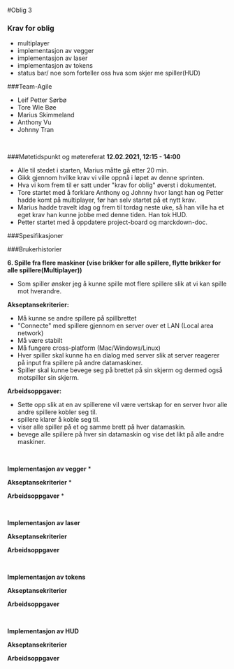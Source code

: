 #Oblig 3

### Krav for oblig

* multiplayer
* implementasjon av vegger
* implementasjon av laser 
* implementasjon av tokens
* status bar/ noe som forteller oss hva som skjer me spiller(HUD)

###Team-Agile
* Leif Petter Sørbø
* Tore Wie Bøe
* Marius Skimmeland
* Anthony Vu
* Johnny Tran

<br/>

###Møtetidspunkt og møtereferat
**12.02.2021, 12:15 - 14:00**
* Alle til stedet i starten, Marius måtte gå etter 20 min.
* Gikk gjennom hvilke krav vi ville oppnå i løpet av denne sprinten. 
* Hva vi kom frem til er satt under "krav for oblig" øverst i dokumentet. 
* Tore startet med å forklare Anthony og Johnny hvor langt han og Petter
hadde komt på multiplayer, før han selv startet på et nytt krav.
* Marius hadde travelt idag og frem til tordag neste uke, så han ville ha et
eget krav han kunne jobbe med denne tiden. Han tok HUD.
* Petter startet med å oppdatere project-board og marckdown-doc.



###Spesifikasjoner

###Brukerhistorier

**6. Spille fra flere maskiner (vise brikker for alle spillere, flytte brikker for alle spillere(Multiplayer))**
* Som spiller ønsker jeg å kunne spille mot flere spillere slik at vi kan spille mot hverandre.


**Akseptansekriterier:**
* Må kunne se andre spillere på spillbrettet
* "Connecte" med spillere gjennom en server over et LAN (Local area network)
* Må være stabilt
* Må fungere cross-platform (Mac/Windows/Linux)
* Hver spiller skal kunne ha en dialog med server slik at server reagerer på input fra spillere på andre datamaskiner.
* Spiller skal kunne bevege seg på brettet på sin skjerm og dermed også motspiller sin skjerm.


**Arbeidsoppgaver:**
* Sette opp slik at en av spillerene vil være vertskap for en server hvor alle andre spillere kobler seg til.
* spillere klarer å koble seg til.
* viser alle spiller på et og samme brett på hver datamaskin.
* bevege alle spillere på hver sin datamaskin og vise det likt på alle andre maskiner. 

<br/>

**Implementasjon av vegger**
*

**Akseptansekriterier**
*


**Arbeidsoppgaver**
*

<br/>


**Implementasjon av laser**

**Akseptansekriterier**

**Arbeidsoppgaver**

<br/>

**Implementasjon av tokens**


**Akseptansekriterier**


**Arbeidsoppgaver**

<br/>

**Implementasjon av HUD**

**Akseptansekriterier**

**Arbeidsoppgaver**



